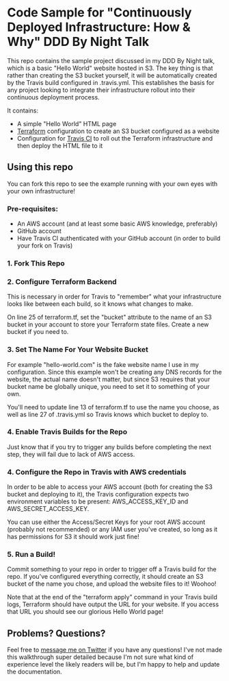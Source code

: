 # Code Sample for "Continuously Deployed Infrastructure: How & Why" DDD By Night Talk

This repo contains the sample project discussed in my DDD By Night talk, which is a basic "Hello World" website hosted in S3.
The key thing is that rather than creating the S3 bucket yourself, it will be automatically created by the Travis build configured in .travis.yml.
This establishes the basis for any project looking to integrate their infrastructure rollout into their continuous deployment process.

It contains:
 - A simple "Hello World" HTML page
 - [Terraform](https://www.terraform.io/) configuration to create an S3 bucket configured as a website
 - Configuration for [Travis CI](https://docs.travis-ci.com/) to roll out the Terraform infrastructure and then deploy the HTML file to it

## Using this repo

You can fork this repo to see the example running with your own eyes with your own infrastructure!

### Pre-requisites:
 - An AWS account (and at least some basic AWS knowledge, preferably)
 - GitHub account
 - Have Travis CI authenticated with your GitHub account (in order to build your fork on Travis)
 
### 1. Fork This Repo

### 2. Configure Terraform Backend

This is necessary in order for Travis to "remember" what your infrastructure looks like between each build, so it knows what changes to make.

On line 25 of terraform.tf, set the "bucket" attribute to the name of an S3 bucket in your account to store your Terraform state files.
Create a new bucket if you need to.

### 3. Set The Name For Your Website Bucket

For example "hello-world.com" is the fake website name I use in my configuration. Since this example won't be creating any DNS records 
for the website, the actual name doesn't matter, but since S3 requires that your bucket name be globally unique, 
you need to set it to something of your own.

You'll need to update line 13 of terraform.tf to use the name you choose, as well as line 27 of .travis.yml so Travis knows which bucket to deploy to.

### 4. Enable Travis Builds for the Repo

Just know that if you try to trigger any builds before completing the next step, they will fail due to lack of AWS access.

### 4. Configure the Repo in Travis with AWS credentials

In order to be able to access your AWS account (both for creating the S3 bucket and deploying to it), the Travis configuration expects
two environment variables to be present: AWS_ACCESS_KEY_ID and AWS_SECRET_ACCESS_KEY.

You can use either the Access/Secret Keys for your root AWS account (probably not recommended) or any IAM user you've created, so long as it has permissions for S3 it should work just fine!

### 5. Run a Build!

Commit something to your repo in order to trigger off a Travis build for the repo. If you've configured everything correctly,
it should create an S3 bucket of the name you chose, and upload the website files to it! Woohoo!

Note that at the end of the "terraform apply" command in your Travis build logs, Terraform should have output the URL for your website.
If you access that URL you should see our glorious Hello World page!

## Problems? Questions?

Feel free to [message me on Twitter](https://twitter.com/cl_dev) if you have any questions! I've not made this walkthrough super detailed because I'm not sure what kind of experience level the likely readers will be, but I'm happy to help and update the documentation.
